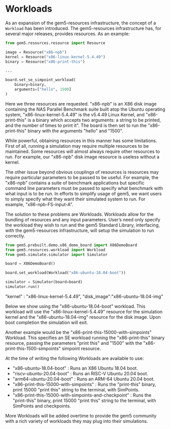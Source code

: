 # Workloads

As an expansion of the gem5-resources infrastructure, the concept of a `Workload` has been introduced. The gem5-resources infrastructure has, for several major releases, provides resources. As an example:

```python
from gem5.resources.resource import Resource

image = Resource("x86-npb")
kernel = Resource("x86-linux-kernel-5.4.49")
binary = Resource("x86-print-this")

...

board.set_se_simpoint_workload(
    binary=binary,
    arguments=["hello", 1500]
)
```

Here we three resources are requested. "x86-npb" is an X86 disk image containing the NAS Parallel Benchmark suite built atop the Ubuntu operating system, "x86-linux-kernel-5.4.49" is the v5.4.49 Linux Kernel, and "x86-print-this" is a binary which accepts two arguments: a string to be printed, and the number of times to print it". The board is then set to run the "x86-print-this" binary with the arguments "hello" and "1500".

While powerful, obtaining resources in this manner has some limitations. First of all, running a simulation may require multiple resources to be maintained. Some resources will almost always require other resources to run. For example, our "x86-npb" disk image resource is useless without a kernel.

The other issue beyond obvious couplings of resources is resources may require particular parameters to be passed to be useful. For example, the "x86-npb" contains a suite of benchmark applications but specific command line parameters must be passed to specify what benchmark with what input is to be run. In efforts to simplify usage of gem5, we want users to simply specify what they want their simulated system to run. For example, "x86-npb-FS-input-A".

The solution to these problems are Workloads. Workloads allow for the bundling of resources and any input parameters. User’s need only specify the workload they wish to run and the gem5 Standard Library, interfacing, with the gem5-resources infrastructure, will setup the simulation to run correctly.

```python
from gem5.prebuilt.demo.x86_demo_board import X86DemoBoard
from gem5.resources.workload import Workload
from gem5.simulate.simulator import Simulator

board = X86DemoBoard()

board.set_workload(Workload("x86-ubuntu-18.04-boot"))

simulator = Simulator(board=board)
simulator.run()
```

"kernel" : "x86-linux-kernel-5.4.49", "disk_image":"x86-ubuntu-18.04-img"

Below we show using the "x86-ubuntu-18.04-boot" workload. This workload will use the "x86-linux-kernel-5.4.49" resource for the simulation kernel and the "x86-ubuntu-18.04-img" resource for the disk image. Upon boot completion the simulation will exit.

Another example would be the "x86-print-this-15000-with-simpoints" Workload. This specifies an SE workload running the "x86-print-this" binary resource, passing the parameters "print this" and "1500" with the "x86-print-this-1500-simpoints" simpoint resource.

At the time of writing the following Workloads are available to use:

- "x86-ubuntu-18.04-boot" : Runs an X86 Ubuntu 18.04 boot.
- "riscv-ubuntu-20.04-boot" : Runs an RISC-V Ubuntu 20.04 boot.
- "arm64-ubuntu-20.04-boot" : Runs an ARM-64 Ubuntu 20.04 boot.
- "x86-print-this-15000-with-simpoints" : Runs the "print-this" binary, print 15000 "print this" string to the terminal, with SimPoints.
- "x86-print-this-15000-with-simpoints-and-checkpoint" : Runs the "print-this" binary, print 15000 "print this" string to the terminal, with SimPoints and checkpoints.

More Workloads will be added overtime to provide the gem5 community with a rich variety of workloads they may plug into their simulations.
